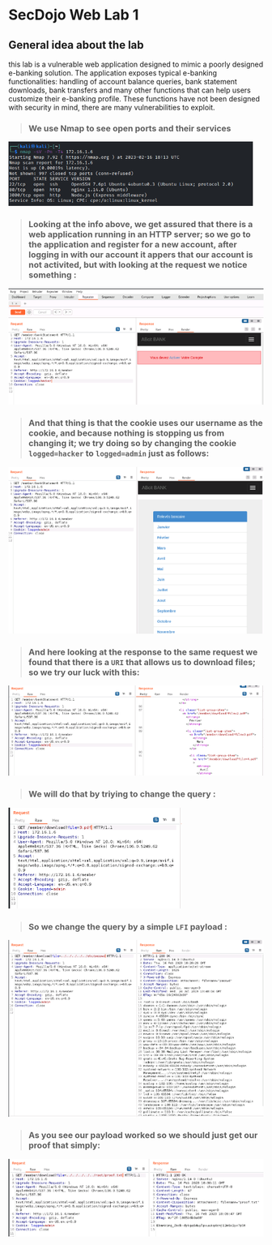 # SecDojo Web Lab 1

## General idea about the lab

this lab is a vulnerable web application designed to mimic a poorly designed e-banking solution. The application exposes typical e-banking functionalities: handling of account balance queries, bank statement downloads, bank transfers and many other functions that can help users customize their e-banking profile. These functions have not been designed with security in mind, there are many vulnerabilities to exploit.

> ### We use Nmap to see open ports and their services

![Alt text](Includes/1.png?raw=true "Title")

> ### Looking at the info above, we get assured that there is a web application running in an HTTP server; so we go to the application and register for a new account, after logging in with our account it appers that our account is not activited, but with looking at the request we notice something :

![Alt text](Includes/2.png?raw=true "Title")

> ### And that thing is that the cookie uses our username as the cookie, and because nothing is stopping us from changing it; we try doing so by changing the cookie `logged=hacker` to `logged=admin` just as follows:

![Alt text](Includes/3.png?raw=true "Title")

> ### And here looking at the response to the same request we found that there is a `URI` that allows us to download files; so we try our luck with this:

![Alt text](Includes/4.png?raw=true "Title")

> ### We will do that by triying to change the query :


![Alt text](Includes/5.png?raw=true "Title")

> ### So we change the query by a simple `LFI` payload :


![Alt text](Includes/6.png?raw=true "Title")

> ### As you see our payload worked so we should just get our proof that simply:


![Alt text](Includes/7.png?raw=true "Title")
